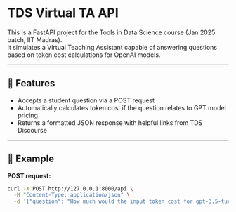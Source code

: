 # TDS Virtual TA API

This is a FastAPI project for the Tools in Data Science course (Jan 2025 batch, IIT Madras).  
It simulates a Virtual Teaching Assistant capable of answering questions based on token cost calculations for OpenAI models.

---

## 🚀 Features

- Accepts a student question via a POST request
- Automatically calculates token cost if the question relates to GPT model pricing
- Returns a formatted JSON response with helpful links from TDS Discourse

---

## 🧪 Example

**POST request:**
```bash
curl -X POST http://127.0.0.1:8000/api \
  -H "Content-Type: application/json" \
  -d '{"question": "How much would the input token cost for gpt-3.5-turbo-0125 if I use the Japanese text?"}'
